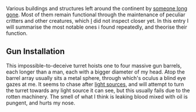 Various buildings and structures left around the continent by [someone long gone](The%20Lavish%20Empire.md). 
Most of them remain functional through the maintenance of peculiar critters and other creatures, which [I](Kookie,%20Mage) did not inspect closer yet. 
In this entry I will summarise the most notable ones i found repeatedly, and theorise their function. 


## Gun Installation
This impossible-to-deceive turret hoists one to four massive gun barrels, each longer than a man, each with a bigger diameter of my head. 
Atop the barrel array usually sits a metal sphere, through which's oculus a blind eye gazes at me.
It seems to chase after [light sources](Flare), and will attempt to turn the turret towards any light source it can see, but this usually fails due to the rotten machinery.
The smell of what I think is leaking blood mixed with oil is pungent, and hurts my nose. 
